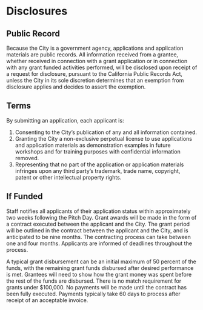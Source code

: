 # Disclosures

## Public Record

Because the City is a government agency, applications and application materials are public records. All information received from a grantee, whether received in connection with a grant application or in connection with any grant funded activities performed, will be disclosed upon receipt of a request for disclosure, pursuant to the California Public Records Act, unless the City in its sole discretion determines that an exemption from disclosure applies and decides to assert the exemption.

## Terms

By submitting an application, each applicant is:

1. Consenting to the City’s publication of any and all information contained.
2. Granting the City a non-exclusive perpetual license to use applications and application materials as demonstration examples in future workshops and for training purposes with confidential information removed.
3. Representing that no part of the application or application materials infringes upon any third party’s trademark, trade name, copyright, patent or other intellectual property rights.

## If Funded

Staff notifies all applicants of their application status within approximately two weeks following the Pitch Day. Grant awards will be made in the form of a contract executed between the applicant and the City. The grant period will be outlined in the contract between the applicant and the City, and is anticipated to be nine months. The contracting process can take between one and four months. Applicants are informed of deadlines throughout the process.

A typical grant disbursement can be an initial maximum of 50 percent of the funds, with the remaining grant funds disbursed after desired performance is met. Grantees will need to show how the grant money was spent before the rest of the funds are disbursed. There is no match requirement for grants under $100,000. No payments will be made until the contract has been fully executed. Payments typically take 60 days to process after receipt of an acceptable invoice.



